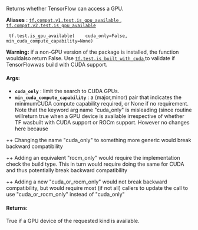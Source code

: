 Returns whether TensorFlow can access a GPU.

**Aliases** : [ `tf.compat.v1.test.is_gpu_available` ](/api_docs/python/tf/test/is_gpu_available), [ `tf.compat.v2.test.is_gpu_available` ](/api_docs/python/tf/test/is_gpu_available)

```
 tf.test.is_gpu_available(    cuda_only=False,    min_cuda_compute_capability=None) 
```


**Warning:**  if a non-GPU version of the package is installed, the function wouldalso return False. Use [ `tf.test.is_built_with_cuda` ](https://tensorflow.google.cn/api_docs/python/tf/test/is_built_with_cuda) to validate if TensorFlowwas build with CUDA support.


#### Args:
- **`cuda_only`** : limit the search to CUDA GPUs.
- **`min_cuda_compute_capability`** : a (major,minor) pair that indicates the minimumCUDA compute capability required, or None if no requirement.
Note that the keyword arg name "cuda_only" is misleading (since routine willreturn true when a GPU device is available irrespective of whether TF wasbuilt with CUDA support or ROCm support. However no changes here because

++ Changing the name "cuda_only" to something more generic would break   backward compatibility

++ Adding an equivalent "rocm_only" would require the implementation check   the build type. This in turn would require doing the same for CUDA and thus   potentially break backward compatibility

++ Adding a new "cuda_or_rocm_only" would not break backward compatibility,   but would require most (if not all) callers to update the call to use   "cuda_or_rocm_only" instead of "cuda_only"

#### Returns:
True if a GPU device of the requested kind is available.


